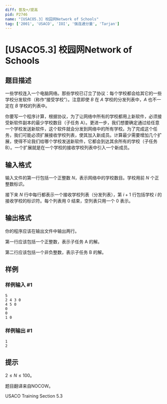 ```yaml
---
diff: 普及+/提高
pid: P2746
name: "[USACO5.3] 校园网Network of Schools"
tag: ['2001', 'USACO', 'IOI', '强连通分量', 'Tarjan']
---
```

# [USACO5.3] 校园网Network of Schools
## 题目描述

一些学校连入一个电脑网络。那些学校已订立了协议：每个学校都会给其它的一些学校分发软件（称作“接受学校”）。注意即使 $B$ 在 $A$ 学校的分发列表中，$A$ 也不一定在 $B$ 学校的列表中。

你要写一个程序计算，根据协议，为了让网络中所有的学校都用上新软件，必须接受新软件副本的最少学校数目（子任务 A）。更进一步，我们想要确定通过给任意一个学校发送新软件，这个软件就会分发到网络中的所有学校。为了完成这个任务，我们可能必须扩展接收学校列表，使其加入新成员。计算最少需要增加几个扩展，使得不论我们给哪个学校发送新软件，它都会到达其余所有的学校（子任务 B）。一个扩展就是在一个学校的接收学校列表中引入一个新成员。
## 输入格式

输入文件的第一行包括一个正整数 $N$，表示网络中的学校数目。学校用前 $N$ 个正整数标识。

接下来 $N$ 行中每行都表示一个接收学校列表（分发列表），第 $i+1$ 行包括学校 $i$ 的接收学校的标识符。每个列表用 $0$ 结束，空列表只用一个 $0$ 表示。
## 输出格式

你的程序应该在输出文件中输出两行。

第一行应该包括一个正整数，表示子任务 A 的解。

第二行应该包括一个非负整数，表示子任务 B 的解。
## 样例

### 样例输入 #1
```
5
2 4 3 0
4 5 0
0
0
1 0
```
### 样例输出 #1
```
1
2
```
## 提示

$2 \le N \le 100$。

题目翻译来自NOCOW。

USACO Training Section 5.3

